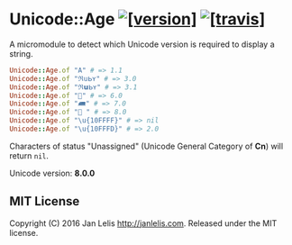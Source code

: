 # Unicode::Age [![[version]](https://badge.fury.io/rb/unicode-age.svg)](http://badge.fury.io/rb/unicode-age)  [![[travis]](https://travis-ci.org/janlelis/unicode-age.png)](https://travis-ci.org/janlelis/unicode-age)

A micromodule to detect which Unicode version is required to display a string.

```ruby
Unicode::Age.of "A" # => 1.1
Unicode::Age.of "ℜսᖯʏ" # => 3.0
Unicode::Age.of "ℜ𝘂ᖯʏ" # => 3.1
Unicode::Age.of "🚡" # => 6.0
Unicode::Age.of "🛲" # => 7.0
Unicode::Age.of "🌮 " # => 8.0
Unicode::Age.of "\u{10FFFF}" # => nil
Unicode::Age.of "\u{10FFFD}" # => 2.0
```

Characters of status "Unassigned" (Unicode General Category of **Cn**) will return `nil`.

Unicode version: **8.0.0**

## MIT License

Copyright (C) 2016 Jan Lelis <http://janlelis.com>. Released under the MIT license.
